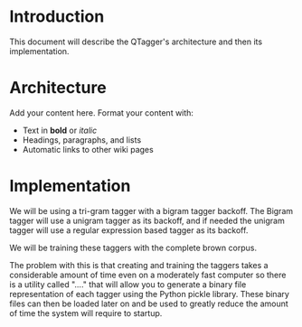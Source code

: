 # Introduction #

This document will describe the QTagger's architecture and then its implementation.


# Architecture #

Add your content here.  Format your content with:
  * Text in **bold** or _italic_
  * Headings, paragraphs, and lists
  * Automatic links to other wiki pages

# Implementation #

We will be using a tri-gram tagger with a bigram tagger backoff. The Bigram tagger will use a unigram tagger as its backoff, and if needed the unigram tagger will use a regular expression based tagger as its backoff.

We will be training these taggers with the complete brown corpus.

The problem with this is that creating and training the taggers takes a considerable amount of time even on a moderately fast computer so there is a utility called "...." that will allow you to generate a binary file representation of each tagger using the Python pickle library. These binary files can then be loaded later on and be used to greatly reduce the amount of time the system will require to startup.
